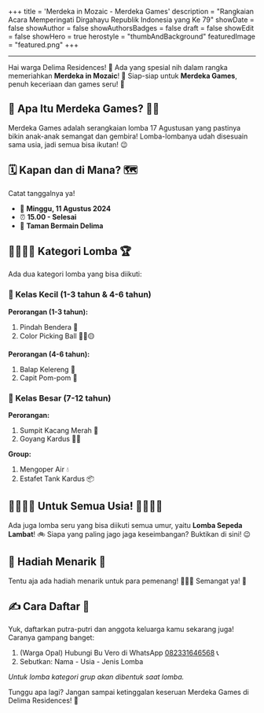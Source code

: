 +++
title = 'Merdeka in Mozaic - Merdeka Games'
description = "Rangkaian Acara Memperingati Dirgahayu Republik Indonesia yang Ke 79"
showDate = false
showAuthor = false
showAuthorsBadges = false
draft = false
showEdit = false
showHero = true
herostyle = "thumbAndBackground"
featuredImage = "featured.png"
+++

---

Hai warga Delima Residences! 👋 Ada yang spesial nih dalam rangka memeriahkan **Merdeka in Mozaic**! 🎉 Siap-siap untuk **Merdeka Games**, penuh keceriaan dan games seru! 🥳

## 🎉 Apa Itu Merdeka Games? 🤸‍♀️

Merdeka Games adalah serangkaian lomba 17 Agustusan yang pastinya bikin anak-anak semangat dan gembira! Lomba-lombanya udah disesuain sama usia, jadi semua bisa ikutan! 😉

## 🗓️ Kapan dan di Mana? 🗺️

Catat tanggalnya ya!

- 📅 **Minggu, 11 Agustus 2024**
- ⏰ **15.00 - Selesai**
- 📍 **Taman Bermain Delima**

## 👨‍👩‍👧‍👦  Kategori Lomba 🏆

Ada dua kategori lomba yang bisa diikuti:

### 🧒  Kelas Kecil (1-3 tahun & 4-6 tahun)

**Perorangan (1-3 tahun):**

1.  Pindah Bendera 🚩
2.  Color Picking Ball 🔴🔵🟡

**Perorangan (4-6 tahun):**

1.  Balap Kelereng 🔮
2.  Capit Pom-pom 🌸

### 🧑  Kelas Besar (7-12 tahun)

**Perorangan:**

1.  Sumpit Kacang Merah 🥢
2.  Goyang Kardus 💃🕺

**Group:**

1.  Mengoper Air 💧
2.  Estafet Tank Kardus 📦

## 👨‍👩‍👧‍👦 Untuk Semua Usia! 👨‍👩‍👧‍👦

Ada juga lomba seru yang bisa diikuti semua umur, yaitu **Lomba Sepeda Lambat**! 🚲  Siapa yang paling jago jaga keseimbangan? Buktikan di sini! 😉

## 🎁 Hadiah Menarik 🎁

Tentu aja ada hadiah menarik untuk para pemenang! 🎁🎁🎁 Semangat ya! 💪

## ✍️ Cara Daftar 📝

Yuk, daftarkan putra-putri dan anggota keluarga kamu sekarang juga! Caranya gampang banget:

1. (Warga Opal) Hubungi Bu Vero di WhatsApp [082331646568](https://wa.me/6282331646568) 📞
2. Sebutkan: Nama - Usia - Jenis Lomba 

*Untuk lomba kategori grup akan dibentuk saat lomba.*

Tunggu apa lagi? Jangan sampai ketinggalan keseruan Merdeka Games di Delima Residences! 🥳
